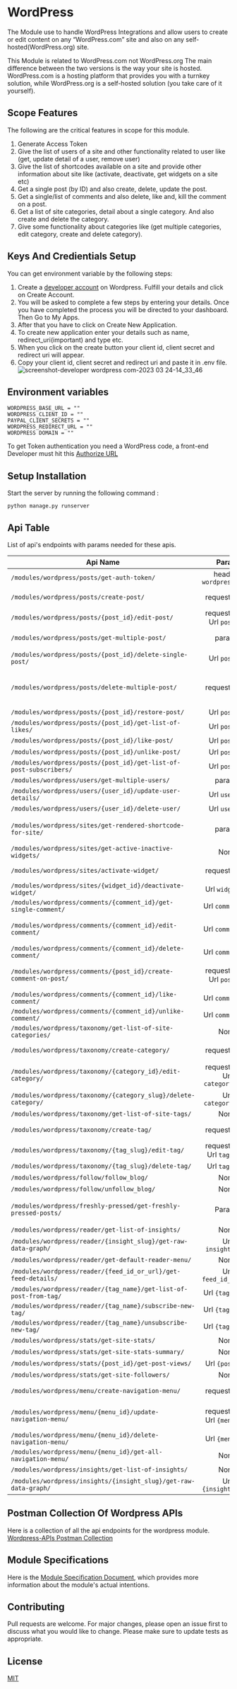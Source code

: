 # WordPress

The Module use to handle WordPress Integrations and allow users to create or edit content on any “WordPress.com” site and also on any self-hosted(WordPress.org) site.

This Module is related to WordPress.com not WordPress.org The main difference between the two versions is the way your site is hosted. WordPress.com is a hosting platform that provides you with a turnkey solution, while WordPress.org is a self-hosted solution (you take care of it yourself).

## Scope Features
The following are the critical features in scope for this module.
1. Generate Access Token
2. Give the list of users of a site and other functionality related to user like (get, update detail of a user, remove user)
3. Give the list of shortcodes available on a site and provide other information about site like (activate, deactivate, get widgets on a site etc)
4. Get a single post (by ID) and also create, delete, update the post.
5. Get a single/list of comments and also delete, like and, kill the comment on a post.
6. Get a list of site categories, detail about a single category. And also create and delete the category.
7. Give some functionality about categories like (get multiple categories, edit category, create and delete category).

## Keys And Credientials Setup
You can get environment variable by the following steps:
1. Create a [developer account](https://login.wordpress.org/register?locale=en_US) on Wordpress. Fulfill your details and click on Create Account.
2. You will be asked to complete a few steps by entering your details. Once you have completed the process you will be directed to your dashboard. Then Go to My Apps.
3. After that you have to click on Create New Application.
4. To create new application enter your details  such as name, redirect_uri(important) and type etc.
5. When you click on the create button your client id, client secret and redirect uri will appear.
6. Copy your client id, client secret and redirect uri and paste it in .env file.
![screenshot-developer wordpress com-2023 03 24-14_33_46](https://user-images.githubusercontent.com/120275623/227482252-4b579e05-34af-4c5e-bc02-a289dd6ecdb4.png)

## Environment variables

```
WORDPRESS_BASE_URL = ""
WORDPRESS_CLIENT_ID = ""
PAYPAL_CLIENT_SECRETS = ""
WORDPRESS_REDIRECT_URL = ""
WORDPRESS DOMAIN = ""
```
To get Token authentication you need a WordPress code, a front-end Developer must hit this [Authorize URL](https://public-api.wordpress.com/oauth2/authorize?client_id={client_id}&redirect_uri={uri}&response_type=code)

## Setup Installation
Start the server by running the following command :
```
python manage.py runserver
```

## Api Table
List of api's endpoints with params needed for these apis.

| Api Name                                                           |                 Param                  | Description                                                                                                                                                                                                                                                                                                                |
|--------------------------------------------------------------------|:--------------------------------------:|:---------------------------------------------------------------------------------------------------------------------------------------------------------------------------------------------------------------------------------------------------------------------------------------------------------------------------|
| `/modules/wordpress/posts/get-auth-token/ `                        |        headers `wordpress-code`        | Provide Auth Token to perform further Authentication                                                                                                                                                                                                                                                                       |
| `/modules/wordpress/posts/create-post/`                            |              request.body              | Create a post on WordPress. Required the request body. For details about request body visit the given link  https://developer.wordpress.com/docs/api/1.1/post/sites/%24site/posts/new/                                                                                                                                     |
| `/modules/wordpress/posts/{post_id}/edit-post/`                    |    request.body <br/> Url `post_id`    | Edit a post on WordPress. Required the request body. For details about request body visit the given link  https://developer.wordpress.com/docs/api/1.1/post/sites/%24site/posts/%24post_ID/                                                                                                                                |
| `/modules/wordpress/posts/get-multiple-post/`                      |                 params                 | Get a list of matching posts. User can use optional query params. For details about query params visit the given link below https://developer.wordpress.com/docs/api/1.1/get/sites/%24site/posts/                                                                                                                          |
| `/modules/wordpress/posts/{post_id}/delete-single-post/`           |             Url `post_id`              | Delete a post. Note: If the trash is enabled, this request will send the post to the trash. A second request will permanently delete the post.                                                                                                                                                                             |
| `/modules/wordpress/posts/delete-multiple-post/`                   |              request.body              | Delete multiple posts. Note: If the trash is enabled, this request will send non-trashed posts to the trash. Trashed posts will be permanently deleted. Required the request body. For details about request body visit the given link below https://developer.wordpress.com/docs/api/1.1/post/sites/%24site/posts/delete/ |
| `/modules/wordpress/posts/{post_id}/restore-post/`                 |             Url `post_id`              | Restore multiple posts.                                                                                                                                                                                                                                                                                                    |
| `/modules/wordpress/posts/{post_id}/get-list-of-likes/`            |             Url `post_id`              | Get a list of the likes for a post.                                                                                                                                                                                                                                                                                        |
| `/modules/wordpress/posts/{post_id}/like-post/`                    |             Url `post_id`              | Like a post.                                                                                                                                                                                                                                                                                                               |
| `/modules/wordpress/posts/{post_id}/unlike-post/`                  |             Url `post_id`              | Unlike a post                                                                                                                                                                                                                                                                                                              |
| `/modules/wordpress/posts/{post_id}/get-list-of-post-subscribers/` |             Url `post_id`              | Get a list of the specified post's subscribers.                                                                                                                                                                                                                                                                            |
| `/modules/wordpress/users/get-multiple-users/`                     |                 params                 | List the users of a site.                                                                                                                                                                                                                                                                                                  |
| `/modules/wordpress/users/{user_id}/update-user-details/`          |             Url `user_id`              | Update details of a user of a site.                                                                                                                                                                                                                                                                                        |
| `/modules/wordpress/users/{user_id}/delete-user/`                  |             Url `user_id`              | Delete a User                                                                                                                                                                                                                                                                                                              |
| `/modules/wordpress/sites/get-rendered-shortcode-for-site/`        |                 params                 | Get a rendered shortcode for a site. Note: The current user must have publishing access. User have to you required query params. For details about query params visit the given link below https://developer.wordpress.com/docs/api/1.1/get/sites/%24site/shortcodes/render/                                               |
| `/modules/wordpress/sites/get-active-inactive-widgets/`            |                  None                  | Retrieve the active and inactive widgets for a site.                                                                                                                                                                                                                                                                       |
| `/modules/wordpress/sites/activate-widget/`                        |              request.body              | Activate a widget on a site. Required the request body. For details about request body visit the given link below https://developer.wordpress.com/docs/api/1.1/post/sites/%24site/widgets/new/                                                                                                                             |
| `/modules/wordpress/sites/{widget_id}/deactivate-widget/`          |            Url `widget_id`             | Deactivate a widget on a site.                                                                                                                                                                                                                                                                                             |
| `/modules/wordpress/comments/{comment_id}/get-single-comment/`     |            Url `comment_id`            | Get a single comment.                                                                                                                                                                                                                                                                                                      |
| `/modules/wordpress/comments/{comment_id}/edit-comment/`           |            Url `comment_id`            | Edit a comment Required the request body. For details about request body visit the given link below https://developer.wordpress.com/docs/api/1.1/post/sites/%24site/comments/%24comment_ID/                                                                                                                                |
| `/modules/wordpress/comments/{comment_id}/delete-comment/`         |            Url `comment_id`            | Delete a comment                                                                                                                                                                                                                                                                                                           |
| `/modules/wordpress/comments/{post_id}/create-comment-on-post/`    |    request.body <br/> Url `post_id`    | Creates a comment on post Required the request body. For details about request body visit the given link below https://developer.wordpress.com/docs/api/1.1/post/sites/%24site/posts/%24post_ID/replies/new/                                                                                                               |
| `/modules/wordpress/comments/{comment_id}/like-comment/`           |            Url `comment_id`            | Like a comment                                                                                                                                                                                                                                                                                                             |
| `/modules/wordpress/comments/{comment_id}/unlike-comment/`         |            Url `comment_id`            | Unlike a comment                                                                                                                                                                                                                                                                                                           |
| `/modules/wordpress/taxonomy/get-list-of-site-categories/`         |                  None                  | Get a list of a site's categories.                                                                                                                                                                                                                                                                                         |
| `/modules/wordpress/taxonomy/create-category/`                     |              request.body              | Create a new category. Required the request body. For details about request body visit the given link below https://developer.wordpress.com/docs/api/1.1/post/sites/%24site/categories/new/                                                                                                                                |
| `/modules/wordpress/taxonomy/{category_id}/edit-category/`         | request.body <br/> Url `category_slug` | Edit a category. Required the request body. For details about request body visit the given link below https://developer.wordpress.com/docs/api/1.1/post/sites/%24site/categories/slug:%24category/                                                                                                                         |
| `/modules/wordpress/taxonomy/{category_slug}/delete-category/`     |          Url `category_slug`           | Delete a category.                                                                                                                                                                                                                                                                                                         |
| `/modules/wordpress/taxonomy/get-list-of-site-tags/`               |                  None                  | Get a list of a site's tags.                                                                                                                                                                                                                                                                                               |
| `/modules/wordpress/taxonomy/create-tag/`                          |              request.body              | Create a new Tag.Required the request body. For details about request body visit the given link below https://developer.wordpress.com/docs/api/1.1/post/sites/%24site/tags/new/                                                                                                                                            |
| `/modules/wordpress/taxonomy/{tag_slug}/edit-tag/`                 |   request.body <br/> Url `tag_slug`    | Edit a tag. Required the request body. For details about request body visit the given link below https://developer.wordpress.com/docs/api/1.1/post/sites/%24site/tags/slug:%24tag/                                                                                                                                         |
| `/modules/wordpress/taxonomy/{tag_slug}/delete-tag/`               |             Url `tag_slug`             | Delete a tag.                                                                                                                                                                                                                                                                                                              |
| `/modules/wordpress/follow/follow_blog/`                           |                  None                  | Follow a blog.                                                                                                                                                                                                                                                                                                             |
| `/modules/wordpress/follow/unfollow_blog/`                         |                  None                  | Unfollow a blog                                                                                                                                                                                                                                                                                                            |
| `/modules/wordpress/freshly-pressed/get-freshly-pressed-posts/`    |                 Params                 | Get a list of Freshly Pressed posts. User can use optional query params. For details about query params visit the given link below https://developer.wordpress.com/docs/api/1.1/get/freshly-pressed/                                                                                                                       |
| `/modules/wordpress/reader/get-list-of-insights/`                  |                  None                  | Get a list of stats/metrics/insights that the current user has access to.                                                                                                                                                                                                                                                  |
| `/modules/wordpress/reader/{insight_slug}/get-raw-data-graph/`     |           Url `insight_slug`           | Get raw data for a particular graph.                                                                                                                                                                                                                                                                                       |
| `/modules/wordpress/reader/get-default-reader-menu/`               |                  None                  | Get default reader menu.                                                                                                                                                                                                                                                                                                   |
| `/modules/wordpress/reader/{feed_id_or_url}/get-feed-details/`     |          Url `feed_id_or_url`          | Get details about a feed.                                                                                                                                                                                                                                                                                                  |
| `/modules/wordpress/reader/{tag_name}/get-list-of-post-from-tag/`  |            Url `{tag_name}`            | Get a list of posts from a tag                                                                                                                                                                                                                                                                                             |
| `/modules/wordpress/reader/{tag_name}/subscribe-new-tag/`          |            Url `{tag_name}`            | Subscribe to a new tag.                                                                                                                                                                                                                                                                                                    |
| `/modules/wordpress/reader/{tag_name}/unsubscribe-new-tag/`        |            Url `{tag_name}`            | Unsubscribe to a new tag.                                                                                                                                                                                                                                                                                                  |
| `/modules/wordpress/stats/get-site-stats/`                         |                  None                  | Get a site's stats                                                                                                                                                                                                                                                                                                         |
| `/modules/wordpress/stats/get-site-stats-summary/`                 |                  None                  | View a site's summarized views, visitors, likes and comments                                                                                                                                                                                                                                                               |
| `/modules/wordpress/stats/{post_id}/get-post-views/`               |            Url `{post_id}`             | View a post's views                                                                                                                                                                                                                                                                                                        |
| `/modules/wordpress/stats/get-site-followers/`                     |                  None                  | View a site's followers                                                                                                                                                                                                                                                                                                    |
| `/modules/wordpress/menu/create-navigation-menu/`                  |              request.body              | Create a new navigation menu. Required the request body. For details about request body visit the given link below https://developer.wordpress.com/docs/api/1.1/post/sites/%24site/menus/new/                                                                                                                              |
| `/modules/wordpress/menu/{menu_id}/update-navigation-menu/`        |     request.body  Url `{menu_id}`      | Update a navigation menu. Required the request body. For details about request body visit the given link below https://developer.wordpress.com/docs/api/1.1/post/sites/%24site/menus/%24menu_id/                                                                                                                           |
| `/modules/wordpress/menu/{menu_id}/delete-navigation-menu/`        |            Url `{menu_id}`             | Delete a navigation menu                                                                                                                                                                                                                                                                                                   |
| `/modules/wordpress/menu/{menu_id}/get-all-navigation-menu/`       |                  None                  | Get a list of all navigation menus.                                                                                                                                                                                                                                                                                        |
| `/modules/wordpress/insights/get-list-of-insights/`                |                  None                  | Get a list of stats/metrics/insights that the current user has access to.                                                                                                                                                                                                                                                  |
| `/modules/wordpress/insights/{insight_slug}/get-raw-data-graph/`   |          Url `{insight_slug}`          | Get raw data for a particular graph                                                                                                                                                                                                                                                                                        |

## Postman Collection Of Wordpress APIs
Here is a collection of all the api endpoints for the wordpress module.
[Wordpress-APIs Postman Collection](https://drive.google.com/file/d/19l6tOhFxQAZ9lEfVjLYcZqepAO-jBD1r/view?usp=share_link)

## Module Specifications
Here is the [Module Specification Document](https://docs.google.com/document/d/1OMUhgHQm7NlkEa-YREjCy9GEj9807rVaV6MRyp4j-mc/edit?usp=sharing), which provides more information about the module's actual intentions.

## Contributing
Pull requests are welcome. For major changes, please open an issue first to discuss what you would like to change.
Please make sure to update tests as appropriate.

## License
[MIT](https://choosealicense.com/licenses/mit/)
